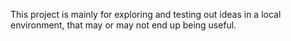 This project is mainly for exploring and testing out ideas in a local environment, that may or may not end up being useful.